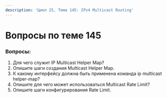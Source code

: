 ```yaml
---
description: 'Цикл 25, Тема 145: IPv4 Multicast Routing'
---
```


# Вопросы по теме 145

### Вопросы:

1. Для чего служит IP Multicast Helper Map?
2. Опишите шаги создания Multicast Helper Map.
3. К какому интерфейсу должна быть применена команда ip multicast helper-map?
4. Опишите для чего может использоваться Multicast Rate Limit?
5. Опишите шаги конфигурирования Rate Limit.

